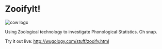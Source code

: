ZooifyIt!
==============

![cow logo](https://openclipart.org/image/300px/svg_to_png/194695/happy-cow.png)

Using Zoological technology to investigate Phonological Statistics. Oh snap.

Try it out live: http://wugology.com/stuff/zooify.html